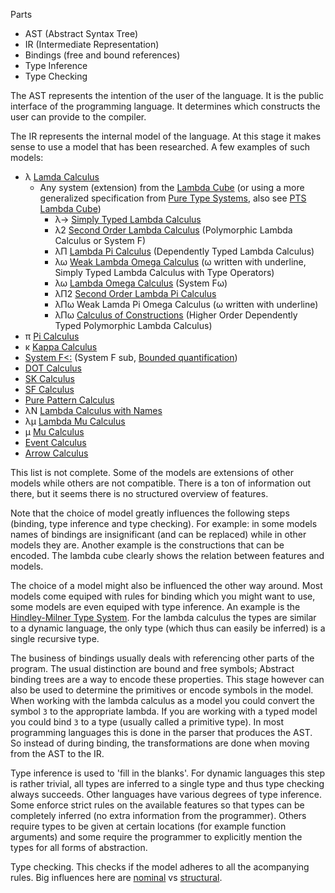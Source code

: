 Parts
- AST (Abstract Syntax Tree)
- IR (Intermediate Representation)
- Bindings (free and bound references)
- Type Inference
- Type Checking

The AST represents the intention of the user of the language. It is the public interface of the programming language. It determines which constructs the user can provide to the compiler.

The IR represents the internal model of the language. At this stage it makes sense to use a model that has been researched. A few examples of such models:
- λ [Lamda Calculus](https://en.wikipedia.org/wiki/Lambda_calculus)
  - Any system (extension) from the [Lambda Cube](https://en.wikipedia.org/wiki/Lambda_cube) (or using a more generalized specification from [Pure Type Systems](http://www.rbjones.com/rbjpub/logic/cl/tlc004.htm), also see [PTS Lambda Cube](http://www.rbjones.com/rbjpub/logic/cl/tlc001.htm))
    - λ→  [Simply Typed Lambda Calculus](https://en.wikipedia.org/wiki/Simply_typed_lambda_calculus)
    - λ2  [Second Order Lambda Calculus](https://en.wikipedia.org/wiki/System_F) (Polymorphic Lambda Calculus or System F)
    - λΠ  [Lambda Pi Calculus](https://en.wikipedia.org/wiki/Dependent_type#First_order_dependent_type_theory) (Dependently Typed Lambda Calculus)
    - λω  [Weak Lambda Omega Calculus](https://en.wikipedia.org/wiki/Type_constructor) (ω written with underline, Simply Typed Lambda Calculus with Type Operators)
    - λω  [Lambda Omega Calculus](https://en.wikipedia.org/wiki/System_F#System_F.CF.89) (System Fω)
    - λΠ2 [Second Order Lambda Pi Calculus](https://en.wikipedia.org/wiki/Dependent_type#Second_order_dependent_type_theory)
    - λΠω Weak Lamda Pi Omega Calculus (ω written with underline)
    - λΠω [Calculus of Constructions](https://en.wikipedia.org/wiki/Calculus_of_constructions) (Higher Order Dependently Typed Polymorphic Lambda Calculus)
- π [Pi Calculus](https://en.wikipedia.org/wiki/%CE%A0-calculus)
- κ [Kappa Calculus](https://en.wikipedia.org/wiki/Kappa_calculus)
- [System F<:](https://en.wikipedia.org/wiki/System_F-sub) (System F sub, [Bounded quantification](https://en.wikipedia.org/wiki/Bounded_quantification))
- [DOT Calculus](http://infoscience.epfl.ch/record/215280/files/paper_1.pdf)
- [SK Calculus](https://en.wikipedia.org/wiki/SKI_combinator_calculus)
- [SF Calculus](https://opus.lib.uts.edu.au/bitstream/10453/14486/1/2010003973.pdf)
- [Pure Pattern Calculus](http://link.springer.com/content/pdf/10.1007%2F11693024_8.pdf)
- λN [Lambda Calculus with Names](http://scg.unibe.ch/archive/oosc/PDF/Dami95aLambdaN.pdf)
- λμ [Lambda Mu Calculus](https://en.wikipedia.org/wiki/Lambda-mu_calculus)
- μ [Mu Calculus](https://en.wikipedia.org/wiki/Modal_%CE%BC-calculus)
- [Event Calculus](https://en.wikipedia.org/wiki/Event_calculus)
- [Arrow Calculus](http://homepages.inf.ed.ac.uk/wadler/papers/arrows-jfp/arrows-jfp.pdf)

This list is not complete. Some of the models are extensions of other models while others are not compatible. There is a ton of information out there, but it seems there is no structured overview of features.

Note that the choice of model greatly influences the following steps (binding, type inference and type checking). For example: in some models names of bindings are insignificant (and can be replaced) while in other models they are. Another example is the constructions that can be encoded. The lambda cube clearly shows the relation between features and models.

The choice of a model might also be influenced the other way around. Most models come equiped with rules for binding which you might want to use, some models are even equiped with type inference. An example is the [Hindley-Milner Type System](https://en.wikipedia.org/wiki/Hindley%E2%80%93Milner_type_system). For the lambda calculus the types are similar to a dynamic language, the only type (which thus can easily be inferred) is a single recursive type.

The business of bindings usually deals with referencing other parts of the program. The usual distinction are bound and free symbols; Abstract binding trees are a way to encode these properties. This stage however can also be used to determine the primitives or encode symbols in the model. When working with the lambda calculus as a model you could convert the symbol `3` to the appropriate lambda. If you are working with a typed model you could bind `3` to a type (usually called a primitive type). In most programming languages this is done in the parser that produces the AST. So instead of during binding, the transformations are done when moving from the AST to the IR.

Type inference is used to 'fill in the blanks'. For dynamic languages this step is rather trivial, all types are inferred to a single type and thus type checking always succeeds. Other languages have various degrees of type inference. Some enforce strict rules on the available features so that types can be completely inferred (no extra information from the programmer). Others require types to be given at certain locations (for example function arguments) and some require the programmer to explicitly mention the types for all forms of abstraction.

Type checking. This checks if the model adheres to all the acompanying rules. Big influences here are [nominal](https://en.wikipedia.org/wiki/Nominal_type_system) vs [structural](https://en.wikipedia.org/wiki/Structural_type_system).
